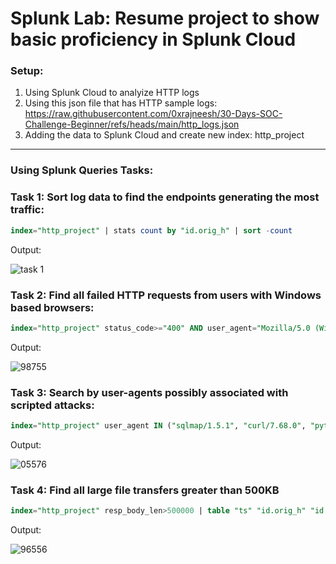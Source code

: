 # Splunk Lab: Resume project to show basic proficiency in Splunk Cloud

### Setup:
1. Using Splunk Cloud to analyize HTTP logs
2. Using this json file that has HTTP sample logs: https://raw.githubusercontent.com/0xrajneesh/30-Days-SOC-Challenge-Beginner/refs/heads/main/http_logs.json
3. Adding the data to Splunk Cloud and create new index: http_project
---
### Using Splunk Queries Tasks:

### Task 1: Sort log data to find the endpoints generating the most traffic:
```sql
index="http_project" | stats count by "id.orig_h" | sort -count
```
Output:

![task 1](https://github.com/user-attachments/assets/4092414f-9d6e-4cff-a3dd-9664a00b8677)

### Task 2: Find all failed HTTP requests from users with Windows based browsers:
```sql
index="http_project" status_code>="400" AND user_agent="Mozilla/5.0 (Windows NT 10.0; Win64; x64)"
```
Output: 

![98755](https://github.com/user-attachments/assets/40703948-ea24-4568-b60e-a5d9cf9f5512)

### Task 3: Search by user-agents possibly associated with scripted attacks:
```sql
index="http_project" user_agent IN ("sqlmap/1.5.1", "curl/7.68.0", "python-requests/2.25.1", "botnet-checker/1.0") | stats count by user_agent
```
Output:

![05576](https://github.com/user-attachments/assets/13341932-8e0f-4ad2-9ee4-40ed35760f91)

### Task 4: Find all large file transfers greater than 500KB
```sql
index="http_project" resp_body_len>500000 | table "ts" "id.orig_h" "id.resp_h" "uri" "resp_body_len" | sort -resp_body_len
```
Output:

![96556](https://github.com/user-attachments/assets/68204e69-3e5e-4f94-a3ae-d73263cf9e8e)


